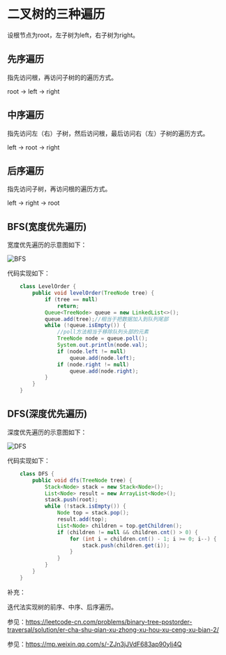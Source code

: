 # 二叉树的三种遍历

设根节点为root，左子树为left，右子树为right。

## 先序遍历

指先访问根，再访问子树的的遍历方式。

root -> left -> right

## 中序遍历

指先访问左（右）子树，然后访问根，最后访问右（左）子树的遍历方式。

left -> root -> right

## 后序遍历

指先访问子树，再访问根的遍历方式。

left -> right -> root

## BFS(宽度优先遍历)

宽度优先遍历的示意图如下：

![BFS](https://pic.leetcode-cn.com/1601255715-zYNzNP-image.png)

代码实现如下：
```java
    class LevelOrder {
        public void levelOrder(TreeNode tree) {
            if (tree == null)
                return;
            Queue<TreeNode> queue = new LinkedList<>();
            queue.add(tree);//相当于把数据加入到队列尾部
            while (!queue.isEmpty()) {
                //poll方法相当于移除队列头部的元素
                TreeNode node = queue.poll();
                System.out.println(node.val);
                if (node.left != null)
                    queue.add(node.left);
                if (node.right != null)
                    queue.add(node.right);
            }
        }
    }    
```

## DFS(深度优先遍历)

深度优先遍历的示意图如下：

![DFS](https://s5.51cto.com/oss/202004/16/92f602a1eaa301784085b8a3c4b948c0.png)

代码实现如下：
```java
    class DFS {
        public void dfs(TreeNode tree) {
            Stack<Node> stack = new Stack<Node>();
            List<Node> result = new ArrayList<Node>();
            stack.push(root);
            while (!stack.isEmpty()) {
            	Node top = stack.pop();
            	result.add(top);
            	List<Node> children = top.getChildren();
            	if (children != null && children.cnt() > 0) {
            		for (int i = children.cnt() - 1; i >= 0; i--) {
            			stack.push(children.get(i));
            		}
            	}
            }
        }
    }   
```


补充：

迭代法实现树的前序、中序、后序遍历。

参见：https://leetcode-cn.com/problems/binary-tree-postorder-traversal/solution/er-cha-shu-qian-xu-zhong-xu-hou-xu-ceng-xu-bian-2/

参见：https://mp.weixin.qq.com/s/-ZJn3jJVdF683ap90yIj4Q
